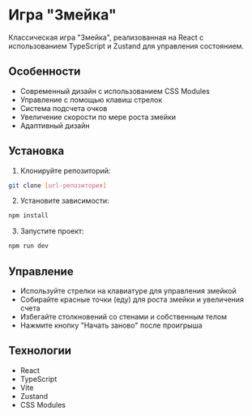 # Игра "Змейка"

Классическая игра "Змейка", реализованная на React с использованием TypeScript и Zustand для управления состоянием.

## Особенности

- Современный дизайн с использованием CSS Modules
- Управление с помощью клавиш стрелок
- Система подсчета очков
- Увеличение скорости по мере роста змейки
- Адаптивный дизайн

## Установка

1. Клонируйте репозиторий:
```bash
git clone [url-репозитория]
```

2. Установите зависимости:
```bash
npm install
```

3. Запустите проект:
```bash
npm run dev
```

## Управление

- Используйте стрелки на клавиатуре для управления змейкой
- Собирайте красные точки (еду) для роста змейки и увеличения счета
- Избегайте столкновений со стенами и собственным телом
- Нажмите кнопку "Начать заново" после проигрыша

## Технологии

- React
- TypeScript
- Vite
- Zustand
- CSS Modules 